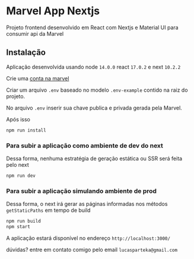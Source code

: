 # Marvel App Nextjs

Projeto frontend desenvolvido em React com Nextjs e Material UI para consumir api da Marvel


## Instalação

Aplicação desenvolvida usando node `14.0.0` react `17.0.2` e next `10.2.2`


Crie uma [conta na marvel](https://www.marvel.com/signin?referer=https%3A%2F%2Fdeveloper.marvel.com%2Faccount) 

Criar um arquivo `.env` baseado no modelo `.env-example` contido na raiz do projeto.

No arquivo `.env` inserir sua chave publica e privada gerada pela Marvel.

Após isso

```bash
npm run install
```

### Para subir a aplicação como ambiente de dev do next

Dessa forma, nenhuma estratégia de geração estática ou SSR será feita pelo next

```bash
npm run dev
```

### Para subir a aplicação simulando ambiente de prod
Dessa forma, o next irá gerar as páginas informadas nos métodos `getStaticPaths` em tempo de build

```bash
npm run build
npm start
```

A aplicação estará disponível no endereço `http://localhost:3000/`

dúvidas? entre em contato comigo pelo email `lucasparteka@gmail.com`
